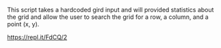 This script takes a hardcoded gird input and will provided statistics about the grid and allow the user to search the grid for a row, a column, and a point (x, y).

https://repl.it/FdCQ/2
